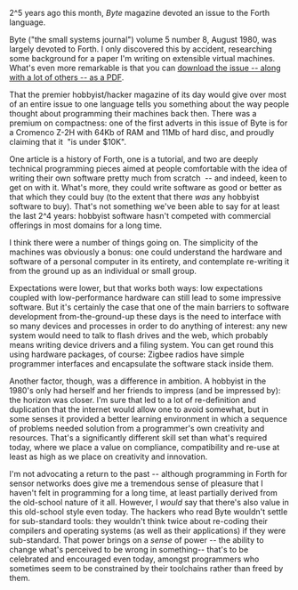 <html><body><p>2^5 years ago this month, <em>Byte</em> magazine devoted an issue to the Forth language.

<!--more-->

Byte ("the small systems journal") volume 5 number 8, August 1980, was largely devoted to Forth. I only discovered this by accident, researching some background for a paper I'm writing on extensible virtual machines. What's even more remarkable is that you can <a href="http://malus.exotica.org.uk/~buzz/byte/pdf/" target="_blank">download the issue -- along with a lot of others -- as a PDF</a>.

That the premier hobbyist/hacker magazine of its day would give over most of an entire issue to one language tells you something about the way people thought about programming their machines back then. There was a premium on compactness: one of the first adverts in this issue of Byte is for a Cromenco Z-2H with 64Kb of RAM and 11Mb of hard disc, and proudly claiming that it  "is under $10K".

One article is a history of Forth, one is a tutorial, and two are deeply technical programming pieces aimed at people comfortable with the idea of writing their own software pretty much from scratch  -- and indeed, keen to get on with it. What's more, they could write software as good or better as that which they could buy (to the extent that there <em>was</em> any hobbyist software to buy). That's not something we've been able to say for at least the last 2^4 years: hobbyist software hasn't competed with commercial offerings in most domains for a long time.

I think there were a number of things going on. The simplicity of the machines was obviously a bonus: one could understand the hardware and software of a personal computer in its entirety, and contemplate re-writing it from the ground up as an individual or small group.

Expectations were lower, but that works both ways: low expectations coupled with low-performance hardware can still lead to some impressive software. But it's certainly the case that one of the main barriers to software development from-the-ground-up these days is the need to interface with so many devices and processes in order to do anything of interest: any new system would need to talk to flash drives and the web, which probably means writing device drivers and a filing system. You can get round this using hardware packages, of course: Zigbee radios have simple programmer interfaces and encapsulate the software stack inside them.

Another factor, though, was a difference in ambition. A hobbyist in the 1980's only had herself and her friends to impress (and be impressed by): the horizon was closer. I'm sure that led to a lot of re-definition and duplication that the internet would allow one to avoid somewhat, but in some senses it provided a better learning environment in which a sequence of problems needed solution from a programmer's own creativity and resources. That's a significantly different skill set than what's required today, where we place a value on compliance, compatibility and re-use at least as high as we place on creativity and innovation.

I'm not advocating a return to the past -- although programming in Forth for sensor networks does give me a tremendous sense of pleasure that I haven't felt in programming for a long time, at least partially derived from the old-school nature of it all. However, I <em>would</em> say that there's also value in this old-school style even today. The hackers who read Byte wouldn't settle for sub-standard tools: they wouldn't think twice about re-coding their compilers and operating systems (as well as their applications) if they were sub-standard. That power brings on a <em>sense</em> of power -- the ability to change what's perceived to be wrong in something-- that's to be celebrated and encouraged even today, amongst programmers who sometimes seem to be constrained by their toolchains rather than freed by them.</p></body></html>